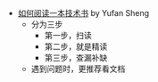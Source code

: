 - [如何阅读一本技术书](https://yufan.me/posts/how-to-read-a-technology-book) by Yufan Sheng
	- 分为三步
		- 第一步，扫读
		- 第二步，就是精读
		- 第三步，查漏补缺
	- 遇到问题时，更推荐看文档